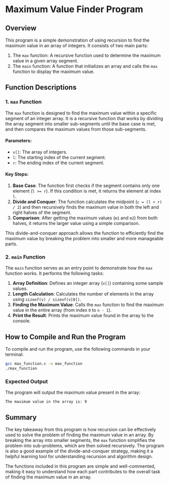# Maximum Value Finder Program

## Overview
This program is a simple demonstration of using recursion to find the maximum value in an array of integers. It consists of two main parts:
1. The `max` function: A recursive function used to determine the maximum value in a given array segment.
2. The `main` function: A function that initializes an array and calls the `max` function to display the maximum value.

## Function Descriptions

### 1. `max` Function
The `max` function is designed to find the maximum value within a specific segment of an integer array. It is a recursive function that works by dividing the array segment into smaller sub-segments until the base case is met, and then compares the maximum values from those sub-segments.

#### Parameters:
- `v[]`: The array of integers.
- `l`: The starting index of the current segment.
- `r`: The ending index of the current segment.

#### Key Steps:
1. **Base Case**: The function first checks if the segment contains only one element (`l >= r`). If this condition is met, it returns the element at index `l`.
2. **Divide and Conquer**: The function calculates the midpoint (`c = (l + r) / 2`) and then recursively finds the maximum value in both the left and right halves of the segment.
3. **Comparison**: After getting the maximum values (`m1` and `m2`) from both halves, it returns the larger value using a simple comparison.

This divide-and-conquer approach allows the function to efficiently find the maximum value by breaking the problem into smaller and more manageable parts.

### 2. `main` Function
The `main` function serves as an entry point to demonstrate how the `max` function works. It performs the following tasks:
1. **Array Definition**: Defines an integer array (`v[]`) containing some sample values.
2. **Length Calculation**: Calculates the number of elements in the array using `sizeof(v) / sizeof(v[0])`.
3. **Finding the Maximum Value**: Calls the `max` function to find the maximum value in the entire array (from index `0` to `n - 1`).
4. **Print the Result**: Prints the maximum value found in the array to the console.

## How to Compile and Run the Program
To compile and run the program, use the following commands in your terminal:

```sh
gcc max_function.c -o max_function
./max_function
```

### Expected Output
The program will output the maximum value present in the array:

```
The maximum value in the array is: 9
```

## Summary
The key takeaway from this program is how recursion can be effectively used to solve the problem of finding the maximum value in an array. By breaking the array into smaller segments, the `max` function simplifies the problem into sub-problems, which are then solved recursively. The program is also a good example of the divide-and-conquer strategy, making it a helpful learning tool for understanding recursion and algorithm design.

The functions included in this program are simple and well-commented, making it easy to understand how each part contributes to the overall task of finding the maximum value in an array.

